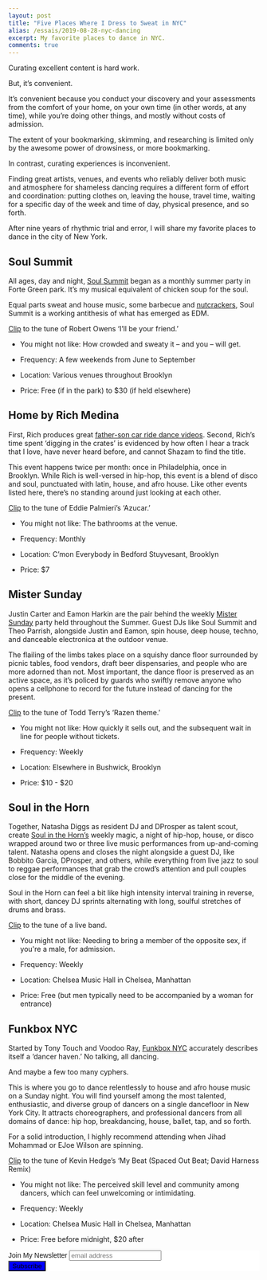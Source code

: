 ```yaml
---
layout: post
title: "Five Places Where I Dress to Sweat in NYC"
alias: /essais/2019-08-28-nyc-dancing
excerpt: My favorite places to dance in NYC.  
comments: true
---
```


Curating excellent content is hard work. 

But, it’s convenient. 

It’s convenient because you conduct your discovery and your assessments from the comfort of your home, on your own time (in other words, at any time), while you’re doing other things, and mostly without costs of admission. 

The extent of your bookmarking, skimming, and researching is limited only by the awesome power of drowsiness, or more bookmarking. 

In contrast, curating experiences is inconvenient. 

Finding great artists, venues, and events who reliably deliver both music and atmosphere for shameless dancing requires a different form of effort and coordination: putting clothes on, leaving the house, travel time, waiting for a specific day of the week and time of day, physical presence, and so forth. 

After nine years of rhythmic trial and error, I will share my favorite places to dance in the city of New York. 

## Soul Summit
All ages, day and night, [Soul Summit](http://soulsummitmusic.com/) began as a monthly summer party in Forte Green park. It’s my musical equivalent of chicken soup for the soul. 

Equal parts sweat and house music, some barbecue and [nutcrackers](https://nypost.com/2014/07/14/boozy-illegal-nutcracker-drinks-remain-an-nyc-summer-staple/), Soul Summit is a working antithesis of what has emerged as EDM.  

[Clip](https://www.instagram.com/p/BzocgSJFj-9/) to the tune of Robert Owens ‘I’ll be your friend.’

* You might not like: How crowded and sweaty it – and you – will get. 

* Frequency: A few weekends from June to  September

* Location: Various venues throughout Brooklyn 

* Price: Free (if in the park) to $30 (if held elsewhere) 

## Home by Rich Medina 
First, Rich produces great [father-son car ride dance videos](https://www.instagram.com/p/B09C_Brn2o2/). Second, Rich’s time spent ‘digging in the crates’ is evidenced by how often I hear a track that I love, have never heard before, and cannot Shazam to find the title. 

This event happens twice per month: once in Philadelphia, once in Brooklyn. While Rich is well-versed in hip-hop, this event is a blend of disco and soul, punctuated with latin, house, and afro house. Like other events listed here, there’s no standing around just looking at each other. 

[Clip](https://www.youtube.com/watch?v=kJ552_eF0rE) to the tune of Eddie Palmieri’s ‘Azucar.’ 

* You might not like: The bathrooms at the venue.

* Frequency: Monthly

* Location: C’mon Everybody in Bedford Stuyvesant, Brooklyn

* Price: $7

## Mister Sunday
Justin Carter and Eamon Harkin are the pair behind the weekly [Mister Sunday](https://mistersaturdaynight.com/) party held throughout the Summer. Guest DJs like Soul Summit and Theo Parrish, alongside Justin and Eamon, spin house, deep house, techno, and danceable electronica at the outdoor venue.  

The flailing of the limbs takes place on a squishy dance floor surrounded by picnic tables, food vendors, draft beer dispensaries, and people who are more adorned than not. Most important, the dance floor is preserved as an active space, as it’s policed by guards who swiftly remove anyone who opens a cellphone to record for the future instead of dancing for the present.

[Clip](https://www.youtube.com/watch?v=mG3kGYFyw-Q) to the tune of Todd Terry’s ‘Razen theme.’

* You might not like: How quickly it sells out, and the subsequent wait in line for people without tickets.

* Frequency: Weekly

* Location: Elsewhere in Bushwick, Brooklyn 

* Price: $10 - $20

## Soul in the Horn 
Together, Natasha Diggs as resident DJ and DProsper as talent scout, create [Soul in the Horn’s](https://www.facebook.com/SoulInTheHorn/) weekly magic, a night of hip-hop, house, or disco wrapped around two or three live music performances from up-and-coming talent. Natasha opens and closes the night alongside a guest DJ, like Bobbito Garcia, DProsper, and others, while everything from live jazz to soul to reggae performances that grab the crowd’s attention and pull couples close for the middle of the evening. 

Soul in the Horn can feel a bit like high intensity interval training in reverse, with short, dancey DJ sprints alternating with long, soulful stretches of drums and brass. 

[Clip](https://www.instagram.com/p/B1nEVQUH1Bp/) to the tune of a live band.

* You might not like: Needing to bring a member of the opposite sex, if you're a male, for admission.  

* Frequency: Weekly 

* Location: Chelsea Music Hall in Chelsea, Manhattan

* Price: Free (but men typically need to be accompanied by a woman for entrance) 

## Funkbox NYC 
Started by Tony Touch and Voodoo Ray, [Funkbox NYC](http://funkboxnyc.com/) accurately describes itself a ‘dancer haven.’ No talking, all dancing. 

And maybe a few too many cyphers. 

This is where you go to dance relentlessly to house and afro house music on a Sunday night. You will find yourself among the most talented, enthusiastic, and diverse group of dancers on a single dancefloor in New York City. It attracts choreographers, and professional dancers from all domains of dance: hip hop, breakdancing, house, ballet, tap, and so forth. 

For a solid introduction, I highly recommend attending when Jihad Mohammad or EJoe Wilson are spinning. 

[Clip](https://www.youtube.com/watch?v=EbaOYZalcj0) to the tune of Kevin Hedge’s ‘My Beat (Spaced Out Beat; David Harness Remix)

* You might not like: The perceived skill level and community among dancers, which can feel unwelcoming or intimidating. 

* Frequency: Weekly

* Location: Chelsea Music Hall in Chelsea, Manhattan

* Price: Free before midnight, $20 after

<!-- Begin MailChimp Signup Form -->
<link href="//cdn-images.mailchimp.com/embedcode/slim-10_7.css" rel="stylesheet" type="text/css">
<style type="text/css">
	#mc_embed_signup{background:#fff; clear:left; font:14px Helvetica,Arial,sans-serif; }
	/* Add your own MailChimp form style overrides in your site stylesheet or in this style block.
	   We recommend moving this block and the preceding CSS link to the HEAD of your HTML file. */
</style>
<div id="mc_embed_signup">
<form action="https://vincentbarr.us10.list-manage.com/subscribe/post?u=94da3ac3515f8fabefba65444&amp;id=54c2b2f6fc" method="post" id="mc-embedded-subscribe-form" name="mc-embedded-subscribe-form" class="validate" target="_blank" novalidate>
    <div id="mc_embed_signup_scroll">
	<label for="mce-EMAIL">Join My Newsletter</label>
	<input type="email" value="" name="EMAIL" class="email" id="mce-EMAIL" placeholder="email address" required>
    <!-- real people should not fill this in and expect good things - do not remove this or risk form bot signups-->
    <div style="position: absolute; left: -5000px;" aria-hidden="true"><input type="text" name="b_94da3ac3515f8fabefba65444_54c2b2f6fc" tabindex="-1" value=""></div>
    <div class="clear"><input type="submit" value="Subscribe" name="subscribe" id="mc-embedded-subscribe" class="button" style="background-color: blue"></div>
    </div>
</form>
</div>

<!--End mc_embed_signup-->